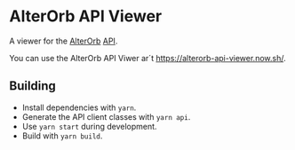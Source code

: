 # AlterOrb API Viewer

A viewer for the [AlterOrb](https://alterorb.net/) [API](https://github.com/alterorb/http-api).

You can use the AlterOrb API Viwer ar´t <https://alterorb-api-viewer.now.sh/>.

## Building

* Install dependencies with `yarn`.
* Generate the API client classes with `yarn api`.
* Use `yarn start` during development.
* Build with `yarn build`.
